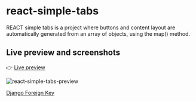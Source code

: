 # react-simple-tabs

REACT simple tabs is a project where buttons and content layout are automatically generated from an array of objects, using the map() method.

## Live preview and screenshots

:point_right: [Live preview](https://rojaslabs.github.io/react-simple-tabs/)

![react-simple-tabs-preview](https://github.com/rojaslabs/react-simple-tabs/blob/main/react-simple-tabs-preview.png?raw=true)

[Django Foreign Key](https://docs.djangoproject.com/en/4.1/intro/tutorial02/)
